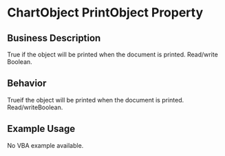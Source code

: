 # ChartObject PrintObject Property

## Business Description
True if the object will be printed when the document is printed. Read/write Boolean.

## Behavior
Trueif the object will be printed when the document is printed. Read/writeBoolean.

## Example Usage
No VBA example available.